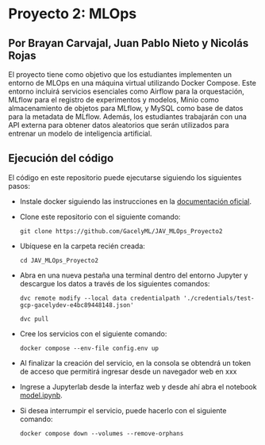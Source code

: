 # Proyecto 2: MLOps

## Por Brayan Carvajal, Juan Pablo Nieto y Nicolás Rojas

El proyecto tiene como objetivo que los estudiantes implementen un entorno de MLOps en una máquina virtual utilizando Docker Compose. Este entorno incluirá servicios esenciales como Airflow para la orquestación, MLflow para el registro de experimentos y modelos, Minio como almacenamiento de objetos para MLflow, y MySQL como base de datos para la metadata de MLflow. Además, los estudiantes trabajarán con una API externa para obtener datos aleatorios que serán utilizados para entrenar un modelo de inteligencia artificial.

## Ejecución del código

El código en este repositorio puede ejecutarse siguiendo los siguientes pasos:

- Instale docker siguiendo las instrucciones en la [documentación oficial](https://docs.docker.com/get-docker/).

- Clone este repositorio con el siguiente comando:
    ```shell
    git clone https://github.com/GacelyML/JAV_MLOps_Proyecto2
    ```

- Ubíquese en la carpeta recién creada:
    ```shell
    cd JAV_MLOps_Proyecto2
    ```

- Abra en una nueva pestaña una terminal dentro del entorno Jupyter y descargue los datos a través de los siguientes comandos:
    ```shell
    dvc remote modify --local data credentialpath './credentials/test-gcp-gacelydev-e4bc89448148.json'
    ```
    ```shell
    dvc pull
    ```

- Cree los servicios con el siguiente comando:
    ```shell
    docker compose --env-file config.env up
    ```
- Al finalizar la creación del servicio, en la consola se obtendrá un token de acceso que permitirá ingresar desde un navegador web en xxx

- Ingrese a Jupyterlab desde la interfaz web y desde ahí abra el notebook [model.ipynb](notebooks/model.ipynb).

- Si desea interrumpir el servicio, puede hacerlo con el siguiente comando:
    ```shell
    docker compose down --volumes --remove-orphans
    ```
